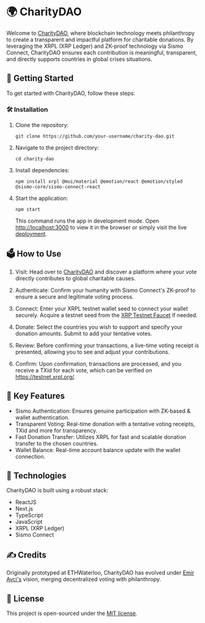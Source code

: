 🌍 CharityDAO
=============

Welcome to [CharityDAO](https://charity-dao-1.vercel.app/), where blockchain technology meets philanthropy to create a transparent and impactful platform for charitable donations. By leveraging the XRPL (XRP Ledger) and ZK-proof technology via Sismo Connect, CharityDAO ensures each contribution is meaningful, transparent, and directly supports countries in global crises situations.

🔐 Getting Started
------------------

To get started with CharityDAO, follow these steps:

### 🛠 Installation

1.  Clone the repository:

    `git clone https://github.com/your-username/charity-dao.git`

2.  Navigate to the project directory:

    `cd charity-dao`

3.  Install dependencies:

    `npm install xrpl @mui/material @emotion/react @emotion/styled @sismo-core/sismo-connect-react`


5.  Start the application:

    `npm start`

    This command runs the app in development mode. Open [http://localhost:3000](http://localhost:3000/) to view it in the browser or simply visit the live [deployment](https://charity-dao-1.vercel.app/).

🗳️ How to Use
--------------

1.  Visit: Head over to [CharityDAO](https://charity-dao-1.vercel.app/) and discover a platform where your vote directly contributes to global charitable causes.

2.  Authenticate: Confirm your humanity with Sismo Connect's ZK-proof to ensure a secure and legitimate voting process.

3.  Connect: Enter your XRPL testnet wallet seed to connect your wallet securely. Acquire a testnet seed from the [XRP Testnet Faucet](https://xrpl.org/xrp-testnet-faucet.html) if needed.

4.  Donate: Select the countries you wish to support and specify your donation amounts. Submit to add your tentative votes.

5.  Review: Before confirming your transactions, a live-time voting receipt is presented, allowing you to see and adjust your contributions.

6.  Confirm: Upon confirmation, transactions are processed, and you receive a TXid for each vote, which can be verified on <https://testnet.xrpl.org/>.

🚀 Key Features
---------------

-   Sismo Authentication: Ensures genuine participation with ZK-based & wallet authentication.
-   Transparent Voting: Real-time donation with a tentative voting receipts, TXid and more for transparency.
-   Fast Donation Transfer: Utilizes XRPL for fast and scalable donation transfer to the chosen countries.
-   Wallet Balance: Real-time account balance update with the wallet connection.

🧰 Technologies
---------------

CharityDAO is built using a robust stack:

-   ReactJS
-   Next.js
-   TypeScript
-   JavaScript
-   XRPL (XRP Ledger)
-   Sismo Connect

✍️ Credits
----------

Originally prototyped at ETHWaterloo, CharityDAO has evolved under [Emir Avci's](https://github.com/selcukemiravci) vision, merging decentralized voting with philanthropy.

📜 License
----------

This project is open-sourced under the [MIT license](https://github.com/selcukemiravci/CharityDAO/blob/main/LICENSE).
